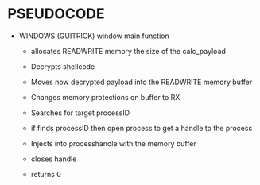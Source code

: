 # PSEUDOCODE 

- WINDOWS (GUITRICK) window main function
  - allocates READWRITE memory the size of the calc_payload
  - Decrypts shellcode 
  - Moves now decrypted payload into the READWRITE memory buffer
  - Changes memory protections on buffer to RX 
  
  - Searches for target processID
  - if finds processID then open process to get a handle to the process
  
  - Injects into processhandle with the memory buffer 
  - closes handle
  - returns 0
